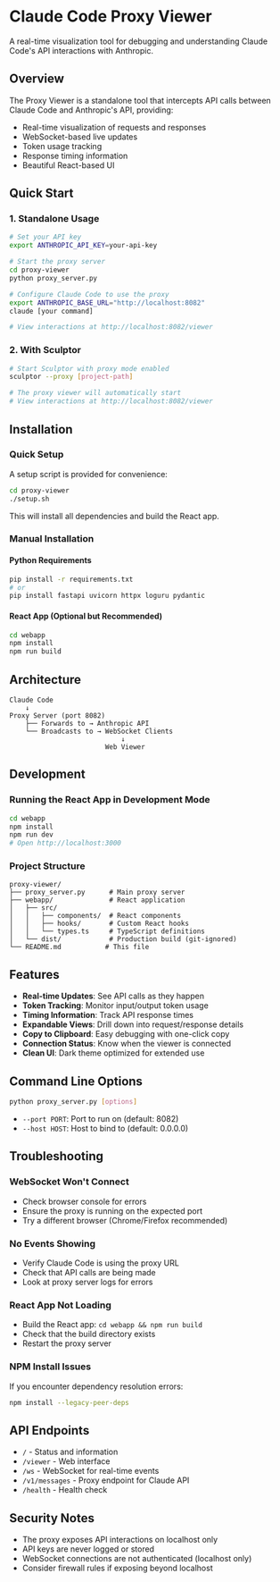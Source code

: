 # Claude Code Proxy Viewer

A real-time visualization tool for debugging and understanding Claude Code's API interactions with Anthropic.

## Overview

The Proxy Viewer is a standalone tool that intercepts API calls between Claude Code and Anthropic's API, providing:
- Real-time visualization of requests and responses
- WebSocket-based live updates
- Token usage tracking
- Response timing information
- Beautiful React-based UI

## Quick Start

### 1. Standalone Usage

```bash
# Set your API key
export ANTHROPIC_API_KEY=your-api-key

# Start the proxy server
cd proxy-viewer
python proxy_server.py

# Configure Claude Code to use the proxy
export ANTHROPIC_BASE_URL="http://localhost:8082"
claude [your command]

# View interactions at http://localhost:8082/viewer
```

### 2. With Sculptor

```bash
# Start Sculptor with proxy mode enabled
sculptor --proxy [project-path]

# The proxy viewer will automatically start
# View interactions at http://localhost:8082/viewer
```

## Installation

### Quick Setup

A setup script is provided for convenience:

```bash
cd proxy-viewer
./setup.sh
```

This will install all dependencies and build the React app.

### Manual Installation

#### Python Requirements

```bash
pip install -r requirements.txt
# or
pip install fastapi uvicorn httpx loguru pydantic
```

#### React App (Optional but Recommended)

```bash
cd webapp
npm install
npm run build
```

## Architecture

```
Claude Code
    ↓
Proxy Server (port 8082)
    ├── Forwards to → Anthropic API
    └── Broadcasts to → WebSocket Clients
                            ↓
                        Web Viewer
```

## Development

### Running the React App in Development Mode

```bash
cd webapp
npm install
npm run dev
# Open http://localhost:3000
```

### Project Structure

```
proxy-viewer/
├── proxy_server.py      # Main proxy server
├── webapp/              # React application
│   ├── src/
│   │   ├── components/  # React components
│   │   ├── hooks/       # Custom React hooks
│   │   └── types.ts     # TypeScript definitions
│   └── dist/            # Production build (git-ignored)
└── README.md           # This file
```

## Features

- **Real-time Updates**: See API calls as they happen
- **Token Tracking**: Monitor input/output token usage
- **Timing Information**: Track API response times
- **Expandable Views**: Drill down into request/response details
- **Copy to Clipboard**: Easy debugging with one-click copy
- **Connection Status**: Know when the viewer is connected
- **Clean UI**: Dark theme optimized for extended use

## Command Line Options

```bash
python proxy_server.py [options]
```

- `--port PORT`: Port to run on (default: 8082)
- `--host HOST`: Host to bind to (default: 0.0.0.0)

## Troubleshooting

### WebSocket Won't Connect
- Check browser console for errors
- Ensure the proxy is running on the expected port
- Try a different browser (Chrome/Firefox recommended)

### No Events Showing
- Verify Claude Code is using the proxy URL
- Check that API calls are being made
- Look at proxy server logs for errors

### React App Not Loading
- Build the React app: `cd webapp && npm run build`
- Check that the build directory exists
- Restart the proxy server

### NPM Install Issues
If you encounter dependency resolution errors:
```bash
npm install --legacy-peer-deps
```

## API Endpoints

- `/` - Status and information
- `/viewer` - Web interface
- `/ws` - WebSocket for real-time events
- `/v1/messages` - Proxy endpoint for Claude API
- `/health` - Health check

## Security Notes

- The proxy exposes API interactions on localhost only
- API keys are never logged or stored
- WebSocket connections are not authenticated (localhost only)
- Consider firewall rules if exposing beyond localhost

